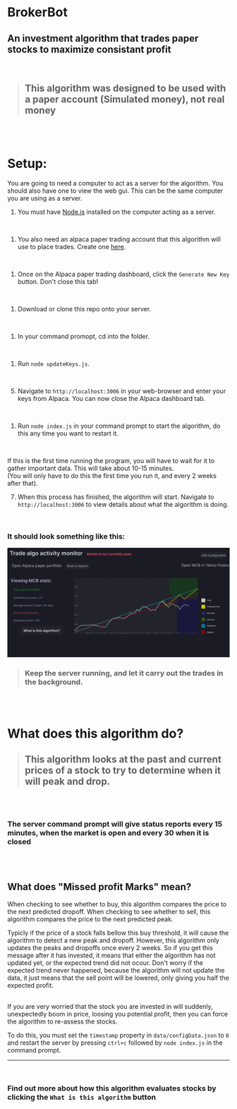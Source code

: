 # BrokerBot
## An investment algorithm that trades paper stocks to maximize consistant profit

<br>

> ## This algorithm was designed to be used with a paper account (Simulated money), not real money
<br><br>

# Setup:
 You are going to need a computer to act as a server for the algorithm. You should also have one to view the web gui. This can be the same computer you are using as a server.
<br>

 1) You must have [Node.js](https://nodejs.org) installed on the computer acting as a server.
<br>

 1) You also need an alpaca paper trading account that this algorithm will use to place trades. Create one [here](https://app.alpaca.markets/signup).
<br>

1) Once on the Alpaca paper trading dashboard, click the ```Generate New Key``` button. Don't close this tab!
<br>

 1) Download or clone this repo onto your server.
<br>

 1) In your command promopt, cd into the folder.
<br>

 1) Run ```node updateKeys.js```.

<br>

 5) Navigate to ```http://localhost:3006``` in your web-browser and enter your keys from Alpaca. You can now close the Alpaca dashboard tab.
<br>

 1) Run ```node index.js``` in your command prompt to start the algorithm, do this any time you want to restart it.
<br>

 If this is the first time running the program, you will have to wait for it to gather important data. This will take about 10-15 minutes. <br>
 (You will only have to do this the first time you run it, and every 2 weeks after that).
<br>

 7) When this process has finished, the algorithm will start. Navigate to ```http://localhost:3006``` to view details about what the algorithm is doing.
<br>

### It should look something like this:
![webgui](public/assets/README/webgui.png)

> ### Keep the server running, and let it carry out the trades in the background.
<br><br>

# What does this algorithm do?

> ## This algorithm looks at the past and current prices of a stock to try to determine when it will peak and drop.
<br><br>

### The server command prompt will give status reports every 15 minutes, when the market is open and every 30 when it is closed
<br><br>

## What does "Missed profit Marks" mean?
 When checking to see whether to buy, this algorithm compares the price to the next predicted dropoff.
 When checking to see whether to sell, this algorithm compares the price to the next predicted peak. 
<br>

 Typicly if the price of a stock falls bellow this buy threshold, it will cause the algorithm to detect a new peak and dropoff.
 However, this algorithm only updates the peaks and dropoffs once every 2 weeks. So if you get this message after it has invested, it means that either the algorithm has not updated yet, or the expected trend did not ocour.
 Don't worry if the expected trend never happened, because the algorithm will not update the data, it just means that the sell point will be lowered, only giving you half the expected profit. 
<br><br>

 If you are very worried that the stock you are invested in will suddenly, unexpectedly boom in price, loosing you potential profit, then you can force the algorithm to re-assess the stocks.

 To do this, you must set the ```timestamp``` property in ```data/configData.json``` to ```0``` and restart the server by pressing ```ctrl+c``` followed by ```node index.js``` in the command prompt.
<br>

---

<br>

### Find out more about how this algorithm evaluates stocks by clicking the ```What is this algorithm``` button
